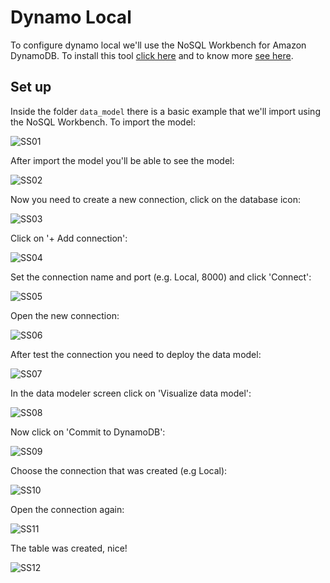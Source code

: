 # Dynamo Local

To configure dynamo local we'll use the NoSQL Workbench for Amazon DynamoDB. To install this tool [click here](https://docs.aws.amazon.com/amazondynamodb/latest/developerguide/workbench.settingup.html) and to know more [see here](https://aws.amazon.com/pt/blogs/aws/nosql-workbench-for-amazon-dynamodb-available-in-preview/).

## Set up

Inside the folder `data_model` there is a basic example that we'll import using the NoSQL Workbench. To import the model:

![SS01](images/ss01.png)

After import the model you'll be able to see the model:

![SS02](images/ss02.png)

Now you need to create a new connection, click on the database icon:

![SS03](images/ss03.png)

Click on '+ Add connection':

![SS04](images/ss04.png)

Set the connection name and port (e.g. Local, 8000) and click 'Connect':

![SS05](images/ss05.png)

Open the new connection:

![SS06](images/ss06.png)

After test the connection you need to deploy the data model:

![SS07](images/ss07.png)

In the data modeler screen click on 'Visualize data model':

![SS08](images/ss08.png)

Now click on 'Commit to DynamoDB':

![SS09](images/ss09.png)

Choose the connection that was created (e.g Local):

![SS10](images/ss10.png)

Open the connection again:

![SS11](images/ss11.png)

The table was created, nice!

![SS12](images/ss12.png)
